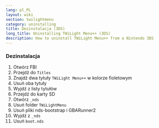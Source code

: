 ```yaml
---
lang: pl_PL
layout: wiki
section: twilightmenu
category: uninstalling
title: Dezinstalacja (3DS)
long_title: Uninstalling TWiLight Menu++ (3DS)
description: How to uninstall TWiLight Menu++ from a Nintendo 3DS
---
```


### Dezinstalacja
1. Otwórz FBI
1. Przejdź do `Titles`
1. Znajdź dwa tytuły `TWiLight Menu++` w kolorze fioletowym
1. Usuń oba tytuły
1. Wyjdź z listy tytułów
1. Przejdź do karty SD
1. Otwórz `_nds`
1. Usuń folder `TWiLightMenu`
1. Usuń pliki nds-bootstrap i GBARunner2
1. Wyjdź z `_nds`
1. Usuń `boot.nds`
